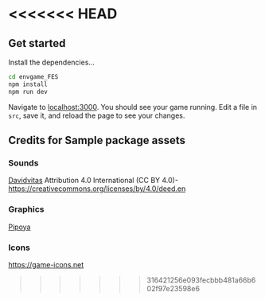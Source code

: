 <<<<<<< HEAD
=======
## Get started

Install the dependencies...

```bash
cd envgame_FES
npm install
npm run dev
```

Navigate to [localhost:3000](http://localhost:3001). You should see your game running. Edit a file in `src`, save it, and reload the page to see your changes.

## Credits for Sample package assets

### Sounds

[Davidvitas](https://www.davidvitas.com/portfolio/2016/5/12/rpg-music-pack)
Attribution 4.0 International (CC BY 4.0)- https://creativecommons.org/licenses/by/4.0/deed.en

### Graphics

[Pipoya](https://pipoya.itch.io)

### Icons

https://game-icons.net
>>>>>>> 316421256e093fecbbb481a66b602f97e23598e6
